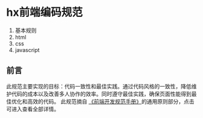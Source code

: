 # hx前端编码规范 

1. 基本规则
2. html
3. css
4. javascript

## 前言
此规范主要实现的目标：代码一致性和最佳实践。通过代码风格的一致性，降低维护代码的成本以及改善多人协作的效率。同时遵守最佳实践，确保页面性能得到最佳优化和高效的代码。
此规范摘自 [《前端开发规范手册》](http://zhibimo.com/read/Ashu/front-end-style-guide/index.html)的通用原则部分，点击可进入查看全部详情。








